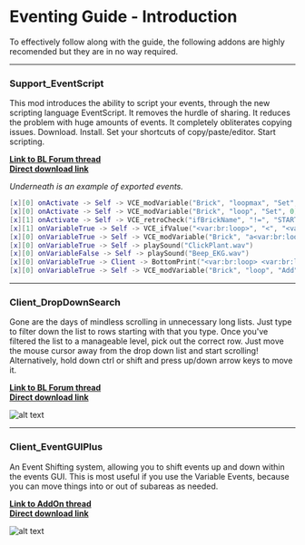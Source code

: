 # Eventing Guide - Introduction
To effectively follow along with the guide, the following addons are highly recomended but they are in no way required.

---
### Support_EventScript
This mod introduces the ability to script your events, through the new scripting language EventScript. It removes the hurdle of sharing. It reduces the problem with huge amounts of events. It completely obliterates copying issues. Download. Install. Set your shortcuts of copy/paste/editor. Start scripting.

[**Link to BL Forum thread**](https://forum.blockland.us/index.php?topic=314714.0)<br>
[**Direct download link**](http://mirror.aposoc.net/Blockland/Support_EventScript.zip)

*Underneath is an example of exported events.*
```Lua
[x][0] onActivate -> Self -> VCE_modVariable("Brick", "loopmax", "Set", 10)
[x][0] onActivate -> Self -> VCE_modVariable("Brick", "loop", "Set", 0)
[x][1] onActivate -> Self -> VCE_retroCheck("ifBrickName", "!=", "START", "3 3")
[x][1] onVariableTrue -> Self -> VCE_ifValue("<var:br:loop>", "<", "<var:br:loopmax>", "3 8")
[x][0] onVariableTrue -> Self -> VCE_modVariable("Brick", "a<var:br:loop>", "Set", 0)
[x][0] onVariableTrue -> Self -> playSound("ClickPlant.wav")
[x][0] onVariableFalse -> Self -> playSound("Beep_EKG.wav")
[x][0] onVariableTrue -> Client -> BottomPrint("<var:br:loop> <var:br:loopmax>", 3, 0)
[x][0] onVariableTrue -> Self -> VCE_modVariable("Brick", "loop", "Add", 1)
```

---
### Client_DropDownSearch
Gone are the days of mindless scrolling in unnecessary long lists. Just type to filter down the list to rows starting with that you type. Once you've filtered the list to a manageable level, pick out the correct row. Just move the mouse cursor away from the drop down list and start scrolling!<br>
Alternatively, hold down ctrl or shift and press up/down arrow keys to move it.

[**Link to BL Forum thread**](https://forum.blockland.us/index.php?topic=291624.0)<br>
[**Direct download link**](http://bl.zeblote.com/files/Client_DropDownSearch/release/Client_DropDownSearch.zip)

![alt text](http://i.imgur.com/yeDg8f3.png "Drop Down Search example")

---
### Client_EventGUIPlus
An Event Shifting system, allowing you to shift events up and down within the events GUI. This is most useful if you use the Variable Events, because you can move things into or out of subareas as needed.

[**Link to AddOn thread**](http://orbs.daprogs.com/rtb/forum.returntoblockland.com/dlm/viewFilec1fb.html?id=209)<br>
[**Direct download link**](http://orbs.daprogs.com/rtb/forum.returntoblockland.com/dlm/Client_EventsGUIPlus.zip?id=209)

![alt text](http://orbs.daprogs.com/rtb/forum.returntoblockland.com/uploads/images/652f739287ac5b27ee367d3cea251b6f.png "Event GUI Plus example")
